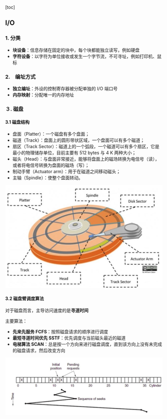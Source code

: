 [toc]

## I/O

### 1. 分类

- **块设备**：信息存储在固定的块中，每个块都能独立读写，例如硬盘
- **字符设备**：以字符为单位接收或发生一个字节流，不可寻址，例如打印机、鼠标

### 2.　编址方式

- **独立编址**：外设的控制寄存器被分配单独的 I/O 端口号
- **内存映射**：分配唯一的内存地址

### ３. 磁盘

#### 3.1 磁盘结构

- 盘面（Platter）：一个磁盘有多个盘面；
- 磁道（Track）：盘面上的圆形带状区域，一个盘面可以有多个磁道；
- 扇区（Track Sector）：磁道上的一个弧段，一个磁道可以有多个扇区，它是最小的物理储存单位，目前主要有 512 bytes 与 4 K 两种大小；
- 磁头（Head）：与盘面非常接近，能够将盘面上的磁场转换为电信号（读），或者将电信号转换为盘面的磁场（写）；
- 制动手臂（Actuator arm）：用于在磁道之间移动磁头；
- 主轴（Spindle）：使整个盘面转动。

![avatar](img/磁盘.jpg)

#### 3.2 磁盘臂调度算法

对于磁盘而言，主导访问速度的是**寻道时间**

主要算法：

- **先来先服务 FCFS**：按照磁盘请求的顺序进行调度
- **最短寻道时间优先 SSTF**：优先调度与当前磁头最近的磁道
- **电梯算法 SCAN**：总是按一个方向来进行磁盘调度，直到该方向上没有未完成的磁盘请求，然后改变方向

![avatar](img/电梯算法.jpg)


